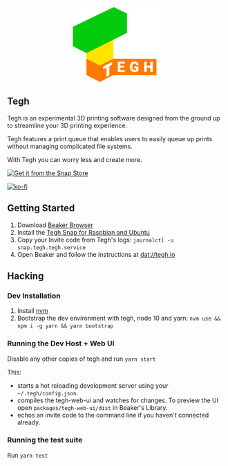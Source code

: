 <div align="center">
<img src="./packages/tegh-web-ui/images/TEGH_Logo.svg" alt="Tegh" width="200"/>
</div>

## Tegh

Tegh is an experimental 3D printing software designed from the ground up to streamline your 3D printing experience.

Tegh features a print queue that enables users to easily queue up prints without managing complicated file systems.

With Tegh you can worry less and create more.

<!-- Print from Anywhere Copy -->
<!-- Tegh is an experimental 3D printing software designed from the ground up to streamline your 3D printing experience. Tegh features a print queue that enables users to easily queue up prints without managing complicated file systems. To manage prints remotely Tegh is built on top of encrypted, distributed web technologies so you can use your 3D printer from anywhere in the world just as easily as from your home. With Tegh you can worry less and create more. -->

[![Get it from the Snap Store](https://snapcraft.io/static/images/badges/en/snap-store-white.svg)](https://snapcraft.io/tegh)

[![ko-fi](https://www.ko-fi.com/img/githubbutton_sm.svg)](https://ko-fi.com/Z8Z5UXF1)

## Getting Started

1. Download [Beaker Browser](https://beakerbrowser.com)
1. Install the [Tegh Snap for Raspbian and Ubuntu](https://snapcraft.io/tegh)
2. Copy your Invite code from Tegh's logs:
`journalctl -u snap.tegh.tegh.service`
3. Open Beaker and follow the instructions at [dat://tegh.io](dat://tegh.io)

## Hacking

### Dev Installation

1. Install [nvm](https://github.com/creationix/nvm)
2. Bootstrap the dev environment with tegh, node 10 and yarn:
`nvm use && npm i -g yarn && yarn bootstrap`

<!-- ### [Optional] Emulating a Raspberry Pi

1. Install [qemu](https://www.qemu.org/download/): `sudo apt-get install qemu-system qemu-system-arm qemu-kvm libvirt-daemon bridge-utils virt-manager`
2. Download the [ARMv7 Ubuntu 18.10 image](https://cloud-images.ubuntu.com/releases/18.10/release/ubuntu-18.10-server-cloudimg-armhf.img) -->

### Running the Dev Host + Web UI

Disable any other copies of tegh and run `yarn start`

This:
* starts a hot reloading development server using your `~/.tegh/config.json`.
* compiles the tegh-web-ui and watches for changes. To preview the UI open `packages/tegh-web-ui/dist` in Beaker's Library.
* echos an invite code to the command line if you haven't connected already.

### Running the test suite

Run `yarn test`
